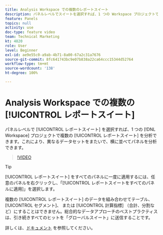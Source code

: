 ```yaml
---
title: Analysis Workspace での複数のレポートスイート
description: パネルレベルでスイートを選択すれば、1 つの Workspace プロジェクトで複数のレポートスイートを分析できます。これにより、異なるデータセットをまたいで、横に並べてパネルを分析できます。
feature: Panels
topics: null
activity: use
doc-type: feature video
team: Technical Marketing
kt: 4820
role: User
level: Beginner
exl-id: ae9e55c0-a9ab-4b71-8a00-67a2c31a7676
source-git-commit: 8fc641743bc9e07b838a22ca64ccc15344d52764
workflow-type: tm+mt
source-wordcount: '138'
ht-degree: 100%

---
```


# Analysis Workspace での複数の [!UICONTROL レポートスイート]

パネルレベルで [!UICONTROL レポートスイート] を選択すれば、1 つの [!DNL Workspace] プロジェクトで複数の [!UICONTROL レポートスイート] を分析できます。これにより、異なるデータセットをまたいで、横に並べてパネルを分析できます。

>[!VIDEO](https://video.tv.adobe.com/v/37010/?quality=12&learn=on&captions=jpn)

>[!TIP]
>
> [!UICONTROL レポートスイート] をすべてのパネルに一度に適用するには、任意のパネルを右クリックし、「[!UICONTROL レポートスイートをすべてのパネルに適用]」を選択します。

複数の [!UICONTROL レポートスイート] のデータを組み合わせてテーブル、 [!UICONTROL セグメント]、 または [!UICONTROL 計算指標] （合計、分割など）にすることはできません。総合的なデータアプローチのベストプラクティスは、引き続きすべてのヒットを「グローバルスイート」に送信することです。

詳しくは、[ドキュメント](https://experienceleague.adobe.com/docs/analytics/analyze/analysis-workspace/build-workspace-project/multiple-report-suites.html?lang=ja) を参照してください。
